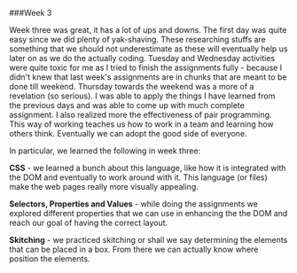 ###Week 3

Week three was great, it has a lot of ups and downs. The first day was quite easy since we did plenty of yak-shaving. These researching stuffs are something that we should not underestimate as these will eventually help us later on as we do the actually coding. Tuesday and Wednesday activities were quite toxic for me as I tried to finish the assignments fully - because I didn't knew that last week's assignments are in chunks that are meant to be done till weekend. Thursday towards the weekend was a more of a revelation (so serious). I was able to apply the things I have learned from the previous days and was able to come up with much complete assignment. I also realized more the effectiveness of pair programming. This way of working teaches us how to work in a team and learning how others think. Eventually we can adopt the good side of everyone.

In particular, we learned the following in week three:

**CSS** - we learned a bunch about this language, like how it is integrated with the DOM and eventually to work around with it. This language (or files) make the web pages really more visually appealing.

**Selectors, Properties and Values** - while doing the assignments we explored different properties that we can use in enhancing the the DOM and reach our goal of having the correct layout.

**Skitching** - we practiced skitching or shall we say determining the elements that can be placed in a box. From there we can actually know where position the elements.

